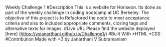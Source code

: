 Weekly Challenge 1
#Description
This is a website for Horiseon. Its done as part of the weekly challenge in coding bootcamp at UC Berkeley. The objective of this project is to Refactored the code to meet acceptance criteria and also to included appropriate comments, closing tags and alternative texts for images. 
#Live URL
Please find the website deployed [here] (https://vsjanarthani.github.io/Challenge1/)
#Built With
*HTML
*CSS
#Contribution
Made with <3 by Janarthani V Subramaniam